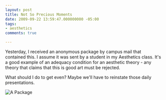```yaml
---
layout: post
title: Not So Precious Moments
date: 2009-09-22 13:59:47.000000000 -05:00
tags:
- aesthetics
comments: true

---
```


<p>Yesterday, I received an anonymous package by campus mail that contained this. I assume it was sent by a student in my Aesthetics class. It's a good example of an adequacy condition for an aesthetic theory - any theory that claims that this is good art must be rejected.</p>
<p>What should I do to get even? Maybe we'll have to reinstate those daily presentations.</p>

![A Package](package-figurine.jpg)
